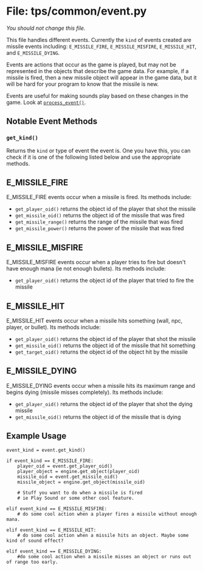 # File: tps/common/event.py

*You should not change this file.*

This file handles different events. Currently the `kind` of events created
are missile events including: `E_MISSILE_FIRE`, `E_MISSILE_MISFIRE`, `E_MISSILE_HIT`, and `E_MISSILE_DYING`.

Events are actions that occur as the game is played, but may not
be represented in the objects that describe the game data.
For example, if a missile is fired, then a new missile object
will appear in the game data, but it will be hard for your
program to know that the missile is new.

Events are useful for making sounds play based on these changes in the game.
Look at [`process_event()`](../client_pygame/display.md).


## Notable Event Methods

### `get_kind()`

Returns the `kind` or type of event the event is. One you have this, you can check if it is one of the following listed below and use the appropriate methods.


## E&#95;MISSILE&#95;FIRE

E&#95;MISSILE&#95;FIRE events occur when a missile is fired. Its methods include:

*   `get_player_oid()` returns the object id of the player that shot the missile
*   `get_missile_oid()` returns the object id of the missile that was fired
*   `get_missile_range()` returns the range of the missile that was fired
*   `get_missile_power()` returns the power of the missile that was fired



## E&#95;MISSILE&#95;MISFIRE

E&#95;MISSILE&#95;MISFIRE events occur when a player tries to fire but doesn't have enough mana (ie not enough bullets). Its methods include:

*   `get_player_oid()` returns the object id of the player that tried to fire the missile



## E&#95;MISSILE&#95;HIT

E&#95;MISSILE&#95;HIT events occur when a missile hits something (wall, npc, player, or bullet). Its methods include:

*   `get_player_oid()` returns the object id of the player that shot the missile
*   `get_missile_oid()` returns the object id of the missile that hit something
*   `get_target_oid()` returns the object id of the object hit by the missile



## E&#95;MISSILE&#95;DYING

E&#95;MISSILE&#95;DYING events occur when a missile hits its maximum range and begins dying (missile misses completely). Its methods include:

*   `get_player_oid()` returns the object id of the player that shot the dying missile
*   `get_missile_oid()` returns the object id of the missile that is dying



## Example Usage

	event_kind = event.get_kind()

	if event_kind == E_MISSILE_FIRE:
		player_oid = event.get_player_oid()
		player_object = engine.get_object(player_oid)
		missile_oid = event.get_missile_oid()
		missile_object = engine.get_object(missile_oid)

		# Stuff you want to do when a missile is fired
		# ie Play Sound or some other cool feature.

	elif event_kind == E_MISSILE_MISFIRE:
		# do some cool action when a player fires a missile without enough mana.

	elif event_kind == E_MISSILE_HIT:
		# do some cool action when a missile hits an object. Maybe some kind of sound effect?

	elif event_kind == E_MISSILE_DYING:
		#do some cool action when a missile misses an object or runs out of range too early.

